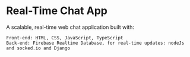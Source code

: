 # Real-Time Chat App
A scalable, real-time web chat application built with:

    Front-end: HTML, CSS, JavaScript, TypeScript
    Back-end: Firebase Realtime Database, for real-time updates: nodeJs and socked.io and Django

